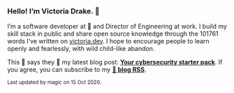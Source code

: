 ### Hello! I’m Victoria Drake. 👋

I’m a software developer at 💜 and Director of Engineering at work. I build my skill stack in public and share open source knowledge through the 101761 words I’ve written on [victoria.dev](https://victoria.dev). I hope to encourage people to learn openly and fearlessly, with wild child-like abandon.

This 💩 says they 🤷 my latest blog post: **[Your cybersecurity starter pack](https://victoria.dev/blog/your-cybersecurity-starter-pack/)**. If you agree, you can subscribe to my [📡 **blog RSS**](https://victoria.dev/index.xml).

<sub>Last updated by magic on 15 Oct 2020.</sub>
